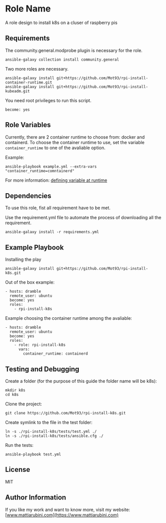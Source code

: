 Role Name
=========

A role design to install k8s on a cluser of raspberry pis

Requirements
------------

The community.general.modprobe plugin is necessary for the role.

    ansible-galaxy collection install community.general

Two more roles are necessary.

    ansible-galaxy install git+https://github.com/Mot93/rpi-install-container-runtime.git
    ansible-galaxy install git+https://github.com/Mot93/rpi-install-kubeadm.git

You need root privileges to run this script.

    become: yes

Role Variables
--------------

Currently, there are 2 container runtime to choose from: docker and containerd.
To choose the container runtime to use, set the variable `container_runtime` to one of the avaliable option.

Example:

    ansible-playbook example.yml --extra-vars "container_runtime=comntainerd"

For more information: [defining variable at runtime](https://docs.ansible.com/ansible/latest/user_guide/playbooks_variables.html#defining-variables-at-runtime)

Dependencies
------------

To use this role, fist all requirement have to be met.

Use the requirement.yml file to automate the process of downloading all the requirement.

    ansible-galaxy install -r requirements.yml

Example Playbook
----------------

Installing the play

    ansible-galaxy install git+https://github.com/Mot93/rpi-install-k8s.git

Out of the box example:

    - hosts: dramble
      remote_user: ubuntu
      become: yes
      roles:
        - rpi-install-k8s

Example choosing the container runtime among the avaliable:

    - hosts: dramble
      remote_user: ubuntu
      become: yes
      roles:
        - role: rpi-install-k8s
          vars:
            container_runtime: containerd

Testing and Debugging
---------------------

Create a folder (for the purpose of this guide the folder name will be k8s):

    mkdir k8s
    cd k8s

Clone the project:

    git clone https://github.com/Mot93/rpi-install-k8s.git

Create symlink to the file in the test folder:

    ln -s ./rpi-install-k8s/tests/test.yml ./
    ln -s ./rpi-install-k8s/tests/ansible.cfg ./

Run the tests:

    ansible-playbook test.yml

License
-------

MIT

Author Information
------------------

If you like my work and want to know more, visit my website:
[www.mattiarubini.com](https://www.mattiarubini.com)
